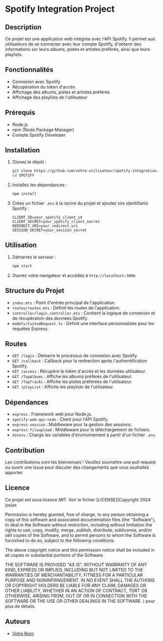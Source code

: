 # Spotify Integration Project

## Description
Ce projet est une application web intégrée avec l'API Spotify. Il permet aux utilisateurs de se connecter avec leur compte Spotify, d'obtenir des informations sur leurs albums, pistes et artistes préférés, ainsi que leurs playlists.

## Fonctionnalités
- Connexion avec Spotify
- Récupération du token d'accès
- Affichage des albums, pistes et artistes préférés
- Affichage des playlists de l'utilisateur

## Prérequis
- Node.js
- npm (Node Package Manager)
- Compte Spotify Developer

## Installation
1. Clonez le dépôt :
    ```bash
    git clone https://github.com/votre-utilisateur/spotify-integration.git
    cd SPOTIFY
    ```

2. Installez les dépendances :
    ```bash
    npm install
    ```

3. Créez un fichier `.env` à la racine du projet et ajoutez vos identifiants Spotify :
    ```env
    CLIENT_ID=your_spotify_client_id
    CLIENT_SECRET=your_spotify_client_secret
    REDIRECT_URI=your_redirect_uri
    SESSION_SECRET=your_session_secret
    ```

## Utilisation
1. Démarrez le serveur :
    ```bash
    npm start
    ```

2. Ouvrez votre navigateur et accédez à `http://localhost:3000`.

## Structure du Projet
- `index.mts` : Point d'entrée principal de l'application.
- `routes/routes.mts` : Définit les routes de l'application.
- `controller/login.controller.mts` : Contient la logique de connexion et de récupération des données Spotify.
- `models/CustomRequest.ts` : Définit une interface personnalisée pour les requêtes Express.

## Routes
- `GET /login` : Démarre le processus de connexion avec Spotify.
- `GET /callback` : Callback pour la redirection après l'authentification Spotify.
- `GET /access` : Récupère le token d'accès et les données utilisateur.
- `GET /TopAlbums` : Affiche les albums préférés de l'utilisateur.
- `GET /TopTracks` : Affiche les pistes préférées de l'utilisateur.
- `GET /playList` : Affiche les playlists de l'utilisateur.

## Dépendances
- `express` : Framework web pour Node.js.
- `spotify-web-api-node` : Client pour l'API Spotify.
- `express-session` : Middleware pour la gestion des sessions.
- `express-fileupload` : Middleware pour le téléchargement de fichiers.
- `dotenv` : Charge les variables d'environnement à partir d'un fichier `.env`.

## Contribution
Les contributions sont les bienvenues ! Veuillez soumettre une pull request ou ouvrir une issue pour discuter des changements que vous souhaitez apporter.

## Licence
Ce projet est sous licence MIT. Voir le fichier [LICENSE](Copyright 2024 josias

Permission is hereby granted, free of charge, to any person obtaining a copy
of this software and associated documentation files (the "Software"), to deal
in the Software without restriction, including without limitation the rights
to use, copy, modify, merge, publish, distribute, sublicense, and/or sell
copies of the Software, and to permit persons to whom the Software is
furnished to do so, subject to the following conditions:

The above copyright notice and this permission notice shall be included in all
copies or substantial portions of the Software.

THE SOFTWARE IS PROVIDED "AS IS", WITHOUT WARRANTY OF ANY KIND, EXPRESS OR
IMPLIED, INCLUDING BUT NOT LIMITED TO THE WARRANTIES OF MERCHANTABILITY,
FITNESS FOR A PARTICULAR PURPOSE AND NONINFRINGEMENT. IN NO EVENT SHALL THE
AUTHORS OR COPYRIGHT HOLDERS BE LIABLE FOR ANY CLAIM, DAMAGES OR OTHER
LIABILITY, WHETHER IN AN ACTION OF CONTRACT, TORT OR OTHERWISE, ARISING FROM,
OUT OF OR IN CONNECTION WITH THE SOFTWARE OR THE USE OR OTHER DEALINGS IN THE
SOFTWARE.
) pour plus de détails.

## Auteurs
- [Votre Nom](https://www.linkedin.com/in/josias-mbogle/)
